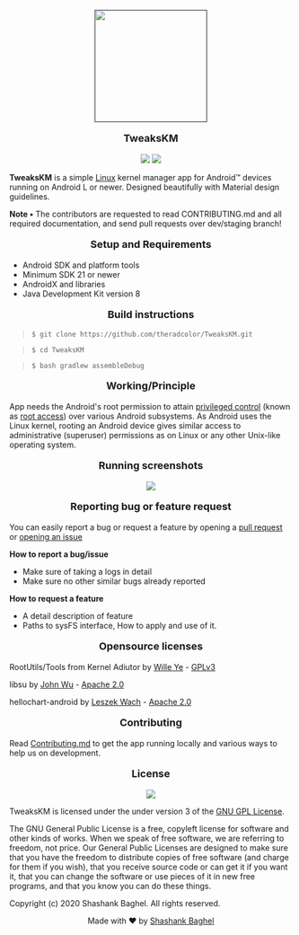 <p align="center">
  <a href=""><img width="200" height="200" src="https://github.com/theradcolor/TweaksKM/blob/master/app/src/main/res/drawable-xxxhdpi/linux.png"></a>
</p>
<p align="center" style="font-size:18px"><b>TweaksKM</b></p>

<p align="center">
  <a href="https://www.android.com"><img src="https://forthebadge.com/images/badges/built-for-android.svg"></a> <a href="https://www.github.com/theradcolor"><img src="https://forthebadge.com/images/badges/built-with-love.svg"/></a>
</p>

**TweaksKM** is a simple [Linux](https://www.kernel.org) kernel manager app for Android™ devices running on Android L or newer. 
Designed beautifully with Material design guidelines.

**Note •** The contributors are requested to read CONTRIBUTING.md and all required documentation, and send pull requests over dev/staging branch!

<p align="center" style="font-size:18px"><b>Setup and Requirements</b></p>

- Android SDK and platform tools
- Minimum SDK 21 or newer
- AndroidX and libraries
- Java Development Kit version 8

<p align="center" style="font-size:18px"><b>Build instructions</b></p>

> ``$ git clone https://github.com/theradcolor/TweaksKM.git``

> ``$ cd TweaksKM``

> ``$ bash gradlew assembleDebug``

<p align="center" style="font-size:18px"><b>Working/Principle</b></p>

App needs the Android's root permission to attain [privileged control](https://en.wikipedia.org/wiki/Privilege_escalation) (known as [root access](https://en.wikipedia.org/wiki/Superuser)) over various Android subsystems. As Android uses the Linux kernel, rooting an Android device gives similar access to administrative (superuser) permissions as on Linux or any other Unix-like operating system.

<p align="center" style="font-size:18px"><b>Running screenshots</b></p>

<p align="center">
<a href=""><img src="https://github.com/theradcolor/TweaksKM/blob/master/assets/app_ss.png"/></a>
</p>

<p align="center" style="font-size:18px"><b>Reporting bug or feature request</b></p>

You can easily report a bug or request a feature by opening a [pull request](https://github.com/theradcolor/TweaksKM/compare) or [opening an issue](https://github.com/theradcolor/TweaksKM/issues/new/choose)

**How to report a bug/issue**

- Make sure of taking a logs in detail
- Make sure no other similar bugs already reported

**How to request a feature**

- A detail description of feature
- Paths to sysFS interface, How to apply and use of it.

<p align="center" style="font-size:18px"><b>Opensource licenses</b></p>

RootUtils/Tools from Kernel Adiutor by [Wille Ye](https://github.com/Grarak) - [GPLv3](https://www.gnu.org/licenses/gpl-3.0)

libsu by [John Wu](https://github.com/topjohnwu) - [Apache 2.0](https://www.apache.org/licenses/LICENSE-2.0)

hellochart-android by [Leszek Wach](https://github.com/lecho) - [Apache 2.0](https://www.apache.org/licenses/LICENSE-2.0)


<p align="center" style="font-size:18px"><b>Contributing</b></p>

Read [Contributing.md](https://github.com/theradcolor/TweaksKM/blob/master/CONTRIBUTING.md) to get the app running locally and various ways to help us on development.

<p align="center" style="font-size:18px"><b>License</b></p>

<p align="center">
  <a href="https://github.com/theradcolor/TweaksKM/blob/master/LICENSE"><img src="https://img.shields.io/badge/License-GPL--v3.0-green?style=for-the-badge"></a>
</p>

TweaksKM is licensed under the under version 3 of the [GNU GPL License](https://github.com/theradcolor/TweaksKM/blob/master/LICENSE).

The GNU General Public License is a free, copyleft license for software and other kinds of works.
When we speak of free software, we are referring to freedom, not price. Our General Public Licenses are designed to make sure that you have the freedom to distribute copies of free software (and charge for them if you wish), that you receive source code or can get it if you want it, that you can change the software or use pieces of it in new free programs, and that you know you can do these things.

Copyright (c) 2020 Shashank Baghel. All rights reserved.

<p align="center">Made with ❤ by <a href="https://github.com/theradcolor">Shashank Baghel</a></p>
